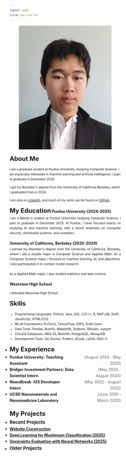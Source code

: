 ```yaml
---
layout: page
title: Derrick Sun
---
```


<style>
  /* Global font size controls */
  body {
    font-size: 10px; /* Base font size for body text */
    line-height: 1.6; /* Improved readability */
  }
  
  /* Heading sizes */
  h1 { font-size: 2.5em; } /* 40px */
  h2 { font-size: 2em; }   /* 32px */
  h3 { font-size: 1.5em; } /* 24px */
  h4 { font-size: 1.25em; } /* 20px */
  h5 { font-size: 1.1em; }  /* 17.6px */
  h6 { font-size: 1em; }    /* 16px */
  
  /* Paragraph and list text */
  p, li, div {
    font-size: 1em; /* 16px - matches body */
  }
  
  /* Links */
  a {
    font-size: inherit;
  }
  
  /* Inline display for specific elements */
  h2, h3, h4 {
    display: inline;
  }
  
  /* Special styling for experience h4 elements to align dates to the right */
  .experience-section h4 {
    display: flex !important;
    justify-content: space-between;
    align-items: center;
    width: 100%;
    margin: 0;
  }
  
  /* Ensure summary elements work properly with the flexbox layout */
  .experience-section summary {
    cursor: pointer;
    width: 100%;
  }
  
  /* Style for the job title part */
  .experience-section h4 .job-title {
    display: inline-block;
    text-align: left;
  }
  
  /* Style for the date part */
  .experience-section h4 .job-date {
    display: inline-block;
    text-align: right;
    color: #666;
    font-weight: normal;
    margin-left: 25px;
    float: right;
  }
  
  /* Projects section styling to match experience section */
  .projects-section summary {
    cursor: pointer;
    width: 100%;
  }
  
  /* Ensure default dropdown arrows are visible */
  summary::-webkit-details-marker {
    display: inline-block !important;
    color: inherit;
  }
  
  summary::marker {
    display: inline-block !important;
    color: inherit;
  }
  
  /* Alternative approach: force arrow display */
  details summary {
    list-style: disclosure-closed;
  }
  
  details[open] summary {
    list-style: disclosure-open;
  }
</style>


<p align="center">
<img src="./images/selfInSuit.jpg" alt="image of me" style="width:300px;"/>
</p>

## About Me

I am a graduate student at Purdue University, studying Computer Science. I am especially interested in machine learning and artificial intelligence. I plan to graduate in December 2025.

I got my Bachelor's degree from the University of California Berkeley, which I graduated from in 2024.

I am also on <a href="https://www.linkedin.com/in/derrick-sun-052130228/">LinkedIn</a>, and much of my work can be found on <a href="https://github.com/DerrickhSun">GitHub</a>.

## My Education

#### Purdue University (2024-2025)
<div style="text-align: justify">
I am a Master's student at Purdue University studying Computer Science. I plan to graduate in December 2025. At Purdue, I have focused mainly on studying AI and machine learning, with a lesser emphasis on computer security, distributed systems, and compilers.</div><br>

#### University of California, Berkeley (2020-2024)
<div style="text-align: justify">
I earned my Bachelor's degree from the University of California, Berkeley, where I did a double major in Computer Science and Applied Math. As a Computer Science major, I focused on machine learning, AI, and algorithms. I also participated in in-context model research.<br><br>As a Applied Math major, I also studied statistics and data science.
</div><br>

#### Westview High School

I attended Westview High School.

## Skills

<ul class=skilllist>
      <li>Programming Languages: Python, Java, SQL, C/C++, R, MATLAB, Swift, JavaScript, HTML/CSS</li>
      <li>ML/AI Frameworks: PyTorch, TensorFlow, DSPy, Scikit-learn</li>
      <li>Data Tools: Pandas, NumPy, Matplotlib, Seaborn, RStudio, Jupyter</li>
      <li>Cloud & Databases: AWS S3, Redshift, PostgreSQL, MongoDB</li>
      <li>Development Tools: Git, Docker, Prefect, XCode, LaTeX, RISC-V</li>
    </ul>

<details open class="experience-section">
  <summary>
    <h2> My Experience </h2>
  </summary>

  <details>
    <summary>
      <h4><span class="job-title">Purdue University: Teaching Assistant</span><span class="job-date">(August 2024 - May 2025)</span></h4>
    </summary>
    <div style="text-align: justify">
    I worked as a graduate teacher's assistant at Purdue University for CS 361 (Great Issues In Computer Science) and 
    CS 182 (Foundations of Computer Science). As a GTA, I designed grading rubrics, led undergraduate assistants in 
    grading assignments, and provided consistent professional correspondence with students and the professors in a 
    timely manner.</div>
  </details>

  <details>
    <summary>
      <h4><span class="job-title">Bridger Investment Partners: Data Scientist Intern</span><span class="job-date">(May 2024 - August 2024)</span></h4>
    </summary>
    <div style="text-align: justify">
    I interned with Bridger Investment Partners, an investment firm that focuses on mortgages. 
    I worked as a data scientist, using Prefect to automate their data processing. 
    I also analyzed mortgage data from AWS S3 and Redshift using Python, SQL, and statistics.</div>
  </details>

  <details>
    <summary>
      <h4><span class="job-title">NewsBreak: iOS Developer Intern</span><span class="job-date">(May 2022 - August 2022)</span></h4>
    </summary>
    <div style="text-align: justify">
    I interned at NewsBreak, a company that focuses on providing news tailored to a user's 
    location and interests through their mobile app, NewsBreak, under my mentor, Zhengwen Wang. I worked as a front-end programmer for the NewsBreak iOS app, where I used XCode to design a part of the app and became proficient in Swift, data fetching, and programmatic coding in UIKit. The part I designed will be released as the discover-search page of the app.</div>
  </details>

  <details>
    <summary>
      <h4><span class="job-title">UCSD Nanomaterials and Nanomedicine Laboratory</span><span class="job-date">(June 2019 - March 2020)</span></h4>
    </summary>
    <div style="text-align: justify">
    I interned at UCSD as a Research Analyst Intern. I implemented modern cell membrane coating technology, including cell counting, pating, culturing, and membrane derivation procedures. I made use of lab equipment such as autoclaves and pipettes. Our results were published in an academic journal: "<a href="https://doi.org/10.1002/btm2.10187">Cartilage-targeting ultrasmall lipid-polymer hybrid nanoparticles for the prevention of cartilage degradation</a>," <i>Bioengineering & Translational Medicine, 2021; 6; e10187.</i></div>
  </details>
</details>
<br>

## My Projects

<details open class="projects-section">
  <summary><h3>Recent Projects</h3>
  </summary>

  <details>
    <summary>
      <h4><a href="https://github.com/DerrickhSun/DerrickhSun.github.io">Website Construction</a></h4>
    </summary>
    <div style="text-align: justify">
    This webpage was coded with a mix of markdown, HTML, and Javascript, as well a Bootstrap theme from <a href="https://github.com/nicolas-van/bootstrap-4-github-pages">here</a>. While I have continuously modified the page, it was last modified August 19th, 2025.
    </div>
  </details>

  <details>
    <summary>
      <h4><a href="https://github.com/DerrickhSun/MushroomProject">Deep Learning for Mushroom Classification (2025)</a></h4>
    </summary>
    <div style="text-align: justify">
    I developed neural network models and assisted in the development of decision tree and naive bayes models to classify mushroom edibility, and was able to achieve over 90% accuracy on all three. I also helped apply LIME to enhance model interpretability, which showed smell was one of the most dominant factors.</div>
  </details>

  <details>
    <summary>
      <h4><a href="https://github.com/DerrickhSun/Uncertainty-Project">Uncerainty Evaluation with Neural Networks (2025)</a></h4>
    </summary>
    <div style="text-align: justify">
    I trained neural networks to estimate uncertainty in Walmart sales forecasts, evaluating model performance using quantile calibration error curves. I developed a neural network capable of predicting uncertainty within a 10% margin of error.</div>
  </details>
</details>

<details class="projects-section">
  <summary><h3>Older Projects</h3>
  </summary>

  <details>
    <summary>
      <h4><a href="https://su23-11-57a34b75dce1.herokuapp.com/">County Representatives Website (2023)</a></h4>
    </summary>
    <div style="text-align: justify">
      I wrote the code for an app that allows for the viewing of representatives of counties in the United States. Counties can be looked up by either name or by clicking on a map of the United States. News articles relevant to certain representatives can also be added. The code is written in a mix of Ruby, JavaScript, HTML, and CSS. Testing was done with Cucumber and Rubocop. I had two collaborators when writing this code.
    </div>
  </details>

  <details>
    <summary>
      <h4><a href="https://github.com/DerrickhSun/ProjectArk">Project Ark (2018)</a></h4>
    </summary>
    <div style="text-align: justify">
      A simple video game I made using inspiration from various other games. I started this game as a tool to practice my Java skills. The game is run from the driver file in src.
    </div>
  </details>
</details>